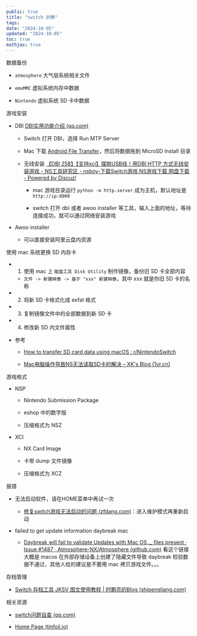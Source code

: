 ```yaml
---
public: true
title: "switch 折腾"
tags:
date: "2024-10-05"
updated: "2024-10-05"
toc: true
mathjax: true
---
```


数据备份

  + `atmosphere` 大气层系统相关文件

  + `emuMMC` 虚拟系统内存中数据

  + `Nintendo` 虚拟系统 SD 卡中数据

游戏安装

  + DBI [DBI实用功能介绍 (qq.com)](https://docs.qq.com/doc/DVW9SVnBGb2R5emdB?u=c3365b5d53db4c069396ff8bab44d960)

    + Switch 打开 DBI，选择 Run MTP Server

    + Mac 下载 [Android File Transfer](https://www.android.com/filetransfer/)，然后将数据拖到 MicroSD install 目录

    + 无线安装 [【DBI 258】【支持xci】摆脱USB线！用DBI HTTP 方式无线安装游戏 - NS工具研究区 - nsboy-下载Switch游戏,NS游戏下载,网盘下载 - Powered by Discuz!](https://www.nsboy.net/thread-13141-1-1.html)

      + mac 游戏目录运行 `python -m http.server` 成为主机，默认地址是 `http://ip:8000`

      + switch 打开 dbi 或者 awoo installer 等工具，输入上面的地址，等待连接成功，就可以通过网络安装游戏

  + Awoo installer

    + 可以直接安装阿里云盘内资源

使用 mac 系统更换 SD 内存卡

  + 1. 使用 mac 上 `磁盘工具 Disk Utility` 制作镜像，备份旧 SD 卡全部内容

    + `文件 -> 新建映像 -> 基于 "xxx" 新建映像`，其中 xxx 就是你旧 SD 卡的名称

  + 2. 将新 SD 卡格式化成 exfat 格式

  + 3. 复制镜像文件中的全部数据到新 SD 卡

  + 4. 修改新 SD 内文件属性

  + 参考

    + [How to transfer SD card data using macOS : r/NintendoSwitch](https://www.reddit.com/r/NintendoSwitch/comments/emjvdf/how_to_transfer_sd_card_data_using_macos/)

    + [Mac电脑操作导致NS无法读取SD卡的解决 – XK's Blog (1vr.cn)](https://1vr.cn/?p=2721)

游戏格式

  + NSP

    + Nintendo Submission Package

    + eshop 中的数字版

    + 压缩格式为 NSZ

  + XCI

    + NX Card Image

    + 卡带 dump 文件镜像

    + 压缩格式为 XCZ

报错

  + 无法启动软件，请在HOME菜单中再试一次

    + [修复switch游戏无法启动的问题 (zfdang.com)](https://blog.zfdang.com/2022/02/switch-fix-unable-to-start-software-issue/)：进入维护模式再重新启动

  + failed to get update information daybreak mac

    + [Daybreak will fail to validate Updates with Mac OS ._ files present · Issue #1487 · Atmosphere-NX/Atmosphere (github.com)](https://github.com/Atmosphere-NX/Atmosphere/issues/1487) 看这个链接大概是 macos 在外部存储设备上创建了隐藏文件导致 daybreak 校验数据不通过，其他人给的建议是不要用 mac 拷贝游戏文件。。。

存档管理

  + [Switch 存档工具 JKSV 图文使用教程 | 时鹏亮的Blog (shipengliang.com)](https://shipengliang.com/games/switch-%e5%ad%98%e6%a1%a3%e5%b7%a5%e5%85%b7-jksv-%e5%9b%be%e6%96%87%e4%bd%bf%e7%94%a8%e6%95%99%e7%a8%8b.html)

相关资源

  + [switch问题自查 (qq.com)](https://docs.qq.com/doc/DVVFMWXRLQ096RXVG?&u=c3365b5d53db4c069396ff8bab44d960)

  + [Home Page (tinfoil.io)](https://tinfoil.io/)
